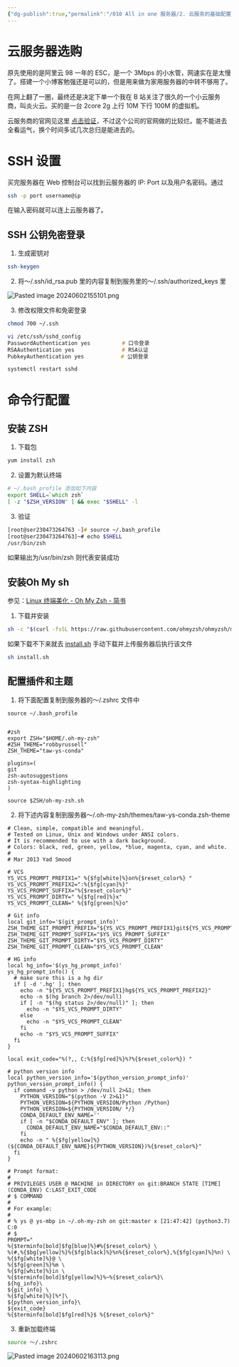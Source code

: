 ```yaml
---
{"dg-publish":true,"permalink":"/010 All in one 服务器/2. 云服务的基础配置/","dgPassFrontmatter":true,"created":"2024-06-01T17:39:33.447+08:00","updated":"2024-06-02T16:39:34.020+08:00"}
---
```


# 云服务器选购

原先使用的是阿里云 98 一年的 ESC，是一个 3Mbps 的小水管，网速实在是太慢了。搭建一个小博客勉强还是可以的，但是用来做为家用服务器的中转不够用了。

在网上翻了一圈，最终还是决定下单一个我在 B 站关注了很久的一个小云服务商，叫炎火云。买的是一台 2core 2g 上行 10M 下行 100M 的虚拟机。

云服务商的官网见这里 [点击验证](https://mingkj.com/)，不过这个公司的官网做的比较烂。能不能进去全看运气，换个时间多试几次总归是能进去的。
# SSH 设置

买完服务器在 Web 控制台可以找到云服务器的 IP: Port 以及用户名密码。通过

```zsh
ssh -p port username@ip 
```

在输入密码就可以连上云服务器了。
## SSH 公钥免密登录

1. 生成密钥对

```zsh
ssh-keygen
```

2. 将～/.ssh/id_rsa.pub 里的内容复制到服务里的～/.ssh/authorized_keys 里

![Pasted image 20240602155101.png](/img/user/$/$Sys999%20Attachment/Pasted%20image%2020240602155101.png)

3. 修改权限文件和免密登录

```zsh
chmod 700 ~/.ssh

vi /etc/ssh/sshd_config
PasswordAuthentication yes　　　　　　# 口令登录
RSAAuthentication yes　　　　　　　　　# RSA认证
PubkeyAuthentication yes　　　　　　　# 公钥登录

systemctl restart sshd
```
# 命令行配置
## 安装 ZSH

1. 下载包

```zsh
yum install zsh
```

2. 设置为默认终端

```zsh
# ~/.bash_profile 添加如下内容
export SHELL=`which zsh`
[ -z "$ZSH_VERSION" ] && exec "$SHELL" -l
```

3. 验证

```zsh
[root@ser230473264763 ~]# source ~/.bash_profile
[root@ser230473264763]~# echo $SHELL
/usr/bin/zsh
```

如果输出为/usr/bin/zsh 则代表安装成功
## 安装Oh My sh

参见：[Linux 终端美化 - Oh My Zsh - 简书](https://www.jianshu.com/p/b8a80dd59414)

1. 下载并安装

```zsh
sh -c "$(curl -fsSL https://raw.githubusercontent.com/ohmyzsh/ohmyzsh/master/tools/install.sh)"
```

如果下载不下来就去 [install.sh](https://raw.githubusercontent.com/ohmyzsh/ohmyzsh/master/tools/install.sh) 手动下载并上传服务器后执行该文件

```zsh
sh install.sh
```

## 配置插件和主题

1. 将下面配置复制到服务器的～/.zshrc 文件中

```
source ~/.bash_profile


#zsh
export ZSH="$HOME/.oh-my-zsh"
#ZSH_THEME="robbyrussell"
ZSH_THEME="taw-ys-conda"

plugins=(
git
zsh-autosuggestions
zsh-syntax-highlighting
)

source $ZSH/oh-my-zsh.sh
```

2. 将下述内容复制到服务器～/.oh-my-zsh/themes/taw-ys-conda.zsh-theme

```
# Clean, simple, compatible and meaningful.
# Tested on Linux, Unix and Windows under ANSI colors.
# It is recommended to use with a dark background.
# Colors: black, red, green, yellow, *blue, magenta, cyan, and white.
#
# Mar 2013 Yad Smood

# VCS
YS_VCS_PROMPT_PREFIX1=" %{$fg[white]%}on%{$reset_color%} "
YS_VCS_PROMPT_PREFIX2=":%{$fg[cyan]%}"
YS_VCS_PROMPT_SUFFIX="%{$reset_color%}"
YS_VCS_PROMPT_DIRTY=" %{$fg[red]%}x"
YS_VCS_PROMPT_CLEAN=" %{$fg[green]%}o"

# Git info
local git_info='$(git_prompt_info)'
ZSH_THEME_GIT_PROMPT_PREFIX="${YS_VCS_PROMPT_PREFIX1}git${YS_VCS_PROMPT_PREFIX2}"
ZSH_THEME_GIT_PROMPT_SUFFIX="$YS_VCS_PROMPT_SUFFIX"
ZSH_THEME_GIT_PROMPT_DIRTY="$YS_VCS_PROMPT_DIRTY"
ZSH_THEME_GIT_PROMPT_CLEAN="$YS_VCS_PROMPT_CLEAN"

# HG info
local hg_info='$(ys_hg_prompt_info)'
ys_hg_prompt_info() {
  # make sure this is a hg dir
  if [ -d '.hg' ]; then
    echo -n "${YS_VCS_PROMPT_PREFIX1}hg${YS_VCS_PROMPT_PREFIX2}"
    echo -n $(hg branch 2>/dev/null)
    if [ -n "$(hg status 2>/dev/null)" ]; then
      echo -n "$YS_VCS_PROMPT_DIRTY"
    else
      echo -n "$YS_VCS_PROMPT_CLEAN"
    fi
    echo -n "$YS_VCS_PROMPT_SUFFIX"
  fi
}

local exit_code="%(?,, C:%{$fg[red]%}%?%{$reset_color%}) "

# python version info
local python_version_info='$(python_version_prompt_info)'
python_version_prompt_info() {
  if command -v python > /dev/null 2>&1; then
    PYTHON_VERSION="$(python -V 2>&1)"
    PYTHON_VERSION=${PYTHON_VERSION/Python /Python}
    PYTHON_VERSION=${PYTHON_VERSION/ */}
    CONDA_DEFAULT_ENV_NAME=''
    if [ -n "$CONDA_DEFAULT_ENV" ]; then
      CONDA_DEFAULT_ENV_NAME="$CONDA_DEFAULT_ENV::"
    fi
    echo -n " %{$fg[yellow]%}(${CONDA_DEFAULT_ENV_NAME}${PYTHON_VERSION})%{$reset_color%}"
  fi
}

# Prompt format:
#
# PRIVILEGES USER @ MACHINE in DIRECTORY on git:BRANCH STATE [TIME] (CONDA_ENV) C:LAST_EXIT_CODE
# $ COMMAND
#
# For example:
#
# % ys @ ys-mbp in ~/.oh-my-zsh on git:master x [21:47:42] (python3.7) C:0
# $
PROMPT="
%{$terminfo[bold]$fg[blue]%}#%{$reset_color%} \
%(#,%{$bg[yellow]%}%{$fg[black]%}%n%{$reset_color%},%{$fg[cyan]%}%n) \
%{$fg[white]%}@ \
%{$fg[green]%}%m \
%{$fg[white]%}in \
%{$terminfo[bold]$fg[yellow]%}%~%{$reset_color%}\
${hg_info}\
${git_info} \
%{$fg[white]%}[%*]\
${python_version_info}\
${exit_code}
%{$terminfo[bold]$fg[red]%}$ %{$reset_color%}"
```

3. 重新加载终端

```zsh
source ～/.zshrc
```

![Pasted image 20240602163113.png](/img/user/$/$Sys999%20Attachment/Pasted%20image%2020240602163113.png)
